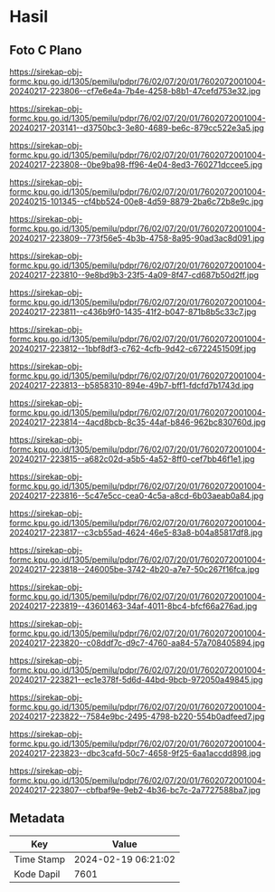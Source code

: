# Hasil

## Foto C Plano

https://sirekap-obj-formc.kpu.go.id/1305/pemilu/pdpr/76/02/07/20/01/7602072001004-20240217-223806--cf7e6e4a-7b4e-4258-b8b1-47cefd753e32.jpg

https://sirekap-obj-formc.kpu.go.id/1305/pemilu/pdpr/76/02/07/20/01/7602072001004-20240217-203141--d3750bc3-3e80-4689-be6c-879cc522e3a5.jpg

https://sirekap-obj-formc.kpu.go.id/1305/pemilu/pdpr/76/02/07/20/01/7602072001004-20240217-223808--0be9ba98-ff96-4e04-8ed3-760271dccee5.jpg

https://sirekap-obj-formc.kpu.go.id/1305/pemilu/pdpr/76/02/07/20/01/7602072001004-20240215-101345--cf4bb524-00e8-4d59-8879-2ba6c72b8e9c.jpg

https://sirekap-obj-formc.kpu.go.id/1305/pemilu/pdpr/76/02/07/20/01/7602072001004-20240217-223809--773f56e5-4b3b-4758-8a95-90ad3ac8d091.jpg

https://sirekap-obj-formc.kpu.go.id/1305/pemilu/pdpr/76/02/07/20/01/7602072001004-20240217-223810--9e8bd9b3-23f5-4a09-8f47-cd687b50d2ff.jpg

https://sirekap-obj-formc.kpu.go.id/1305/pemilu/pdpr/76/02/07/20/01/7602072001004-20240217-223811--c436b9f0-1435-41f2-b047-871b8b5c33c7.jpg

https://sirekap-obj-formc.kpu.go.id/1305/pemilu/pdpr/76/02/07/20/01/7602072001004-20240217-223812--1bbf8df3-c762-4cfb-9d42-c6722451509f.jpg

https://sirekap-obj-formc.kpu.go.id/1305/pemilu/pdpr/76/02/07/20/01/7602072001004-20240217-223813--b5858310-894e-49b7-bff1-fdcfd7b1743d.jpg

https://sirekap-obj-formc.kpu.go.id/1305/pemilu/pdpr/76/02/07/20/01/7602072001004-20240217-223814--4acd8bcb-8c35-44af-b846-962bc830760d.jpg

https://sirekap-obj-formc.kpu.go.id/1305/pemilu/pdpr/76/02/07/20/01/7602072001004-20240217-223815--a682c02d-a5b5-4a52-8ff0-cef7bb46f1e1.jpg

https://sirekap-obj-formc.kpu.go.id/1305/pemilu/pdpr/76/02/07/20/01/7602072001004-20240217-223816--5c47e5cc-cea0-4c5a-a8cd-6b03aeab0a84.jpg

https://sirekap-obj-formc.kpu.go.id/1305/pemilu/pdpr/76/02/07/20/01/7602072001004-20240217-223817--c3cb55ad-4624-46e5-83a8-b04a85817df8.jpg

https://sirekap-obj-formc.kpu.go.id/1305/pemilu/pdpr/76/02/07/20/01/7602072001004-20240217-223818--246005be-3742-4b20-a7e7-50c267f16fca.jpg

https://sirekap-obj-formc.kpu.go.id/1305/pemilu/pdpr/76/02/07/20/01/7602072001004-20240217-223819--43601463-34af-4011-8bc4-bfcf66a276ad.jpg

https://sirekap-obj-formc.kpu.go.id/1305/pemilu/pdpr/76/02/07/20/01/7602072001004-20240217-223820--c08ddf7c-d9c7-4760-aa84-57a708405894.jpg

https://sirekap-obj-formc.kpu.go.id/1305/pemilu/pdpr/76/02/07/20/01/7602072001004-20240217-223821--ec1e378f-5d6d-44bd-9bcb-972050a49845.jpg

https://sirekap-obj-formc.kpu.go.id/1305/pemilu/pdpr/76/02/07/20/01/7602072001004-20240217-223822--7584e9bc-2495-4798-b220-554b0adfeed7.jpg

https://sirekap-obj-formc.kpu.go.id/1305/pemilu/pdpr/76/02/07/20/01/7602072001004-20240217-223823--dbc3cafd-50c7-4658-9f25-6aa1accdd898.jpg

https://sirekap-obj-formc.kpu.go.id/1305/pemilu/pdpr/76/02/07/20/01/7602072001004-20240217-223807--cbfbaf9e-9eb2-4b36-bc7c-2a7727588ba7.jpg


## Metadata

| Key        | Value               |
| ---------- | ------------------- |
| Time Stamp | 2024-02-19 06:21:02 |
| Kode Dapil | 7601                |



